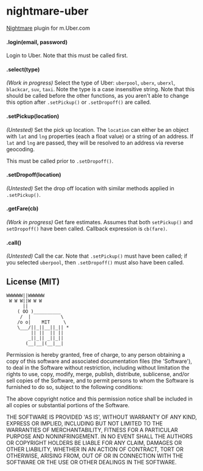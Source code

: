 nightmare-uber
=================

[Nightmare](https://github.com/segmentio/nightmare) plugin for m.Uber.com

#### .login(email, password)

Login to Uber. Note that this must be called first.

#### .select(type)

_(Work in progress)_ Select the type of Uber: `uberpool`, `uberx`, `uberxl`, `blackcar`, `suv`, `taxi`. Note the type is a case insensitive string. Note that this should be called before the other functions, as you aren't able to change this option after `.setPickup()` or `.setDropoff()` are called.

#### .setPickup(location)

_(Untested)_ Set the pick up location. The `location` can either be an object with `lat` and `lng` properties (each a float value) or a string of an address. If `lat` and `lng` are passed, they will be resolved to an address via reverse geocoding.

This must be called prior to `.setDropoff()`.

#### .setDropoff(location)

_(Untested)_ Set the drop off location with similar methods applied in `.setPickup()`.

#### .getFare(cb)

_(Work in progress)_ Get fare estimates. Assumes that both `setPickup()` and `setDropoff()` have been called. Callback expression is `cb(fare)`.

#### .call()

_(Untested)_ Call the car. Note that `.setPickup()` must have been called; if you selected `uberpool`, then `.setDropoff()` must also have been called.

## License (MIT)

```
WWWWWW||WWWWWW
 W W W||W W W
      ||
    ( OO )__________
     /  |           \
    /o o|    MIT     \
    \___/||_||__||_|| *
         || ||  || ||
        _||_|| _||_||
       (__|__|(__|__|
```

Permission is hereby granted, free of charge, to any person obtaining a copy of this software and associated documentation files (the 'Software'), to deal in the Software without restriction, including without limitation the rights to use, copy, modify, merge, publish, distribute, sublicense, and/or sell copies of the Software, and to permit persons to whom the Software is furnished to do so, subject to the following conditions:

The above copyright notice and this permission notice shall be included in all copies or substantial portions of the Software.

THE SOFTWARE IS PROVIDED 'AS IS', WITHOUT WARRANTY OF ANY KIND, EXPRESS OR IMPLIED, INCLUDING BUT NOT LIMITED TO THE WARRANTIES OF MERCHANTABILITY, FITNESS FOR A PARTICULAR PURPOSE AND NONINFRINGEMENT. IN NO EVENT SHALL THE AUTHORS OR COPYRIGHT HOLDERS BE LIABLE FOR ANY CLAIM, DAMAGES OR OTHER LIABILITY, WHETHER IN AN ACTION OF CONTRACT, TORT OR OTHERWISE, ARISING FROM, OUT OF OR IN CONNECTION WITH THE SOFTWARE OR THE USE OR OTHER DEALINGS IN THE SOFTWARE.


